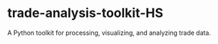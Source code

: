 # trade-analysis-toolkit-HS
A Python toolkit for processing, visualizing, and analyzing trade data.
